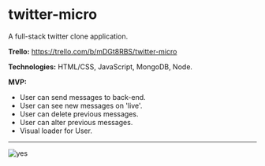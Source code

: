 # twitter-micro

A full-stack twitter clone application.

**Trello:** https://trello.com/b/mDGt8RBS/twitter-micro



**Technologies:** HTML/CSS, JavaScript, MongoDB, Node.


**MVP:** 
- User can send messages to back-end.
- User can see new messages on 'live'.
- User can delete previous messages.
- User can alter previous messages. 
- Visual loader for User.
---------




![yes](https://media.giphy.com/media/Ya6TjOP90uoJa/giphy.gif)